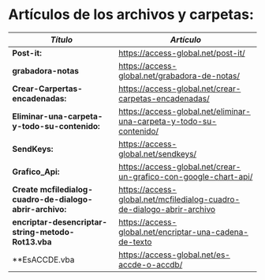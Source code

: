 # Artículos de los archivos y carpetas:

  **_Título_** | **_Artículo_** 
 -----------|-------------------
 **Post-it:** | https://access-global.net/post-it/ 
 **grabadora-notas** | https://access-global.net/grabadora-de-notas/ 
 **Crear-Carpertas-encadenadas:** | https://access-global.net/crear-carpetas-encadenadas/ 
 **Eliminar-una-carpeta-y-todo-su-contenido:** | https://access-global.net/eliminar-una-carpeta-y-todo-su-contenido/ 
 **SendKeys:** | https://access-global.net/sendkeys/ 
 **Grafico_Api:** | https://access-global.net/crear-un-grafico-con-google-chart-api/ 
 **Create mcfiledialog-cuadro-de-dialogo-abrir-archivo:** | https://access-global.net/mcfiledialog-cuadro-de-dialogo-abrir-archivo 
 **encriptar-desencriptar-string-metodo-Rot13.vba** | https://access-global.net/encriptar-una-cadena-de-texto 
**EsACCDE.vba| https://access-global.net/es-accde-o-accdb/